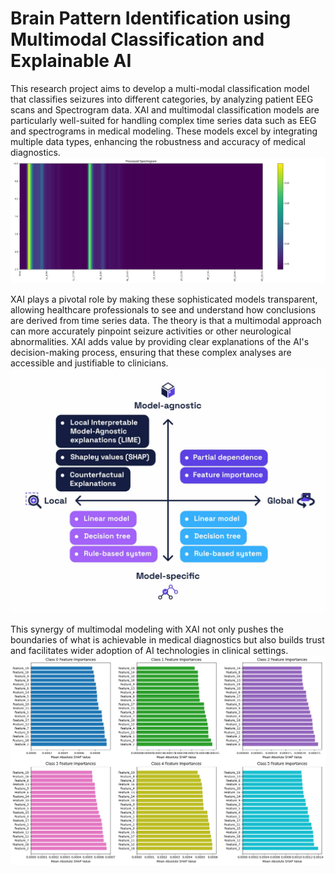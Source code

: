 # Brain Pattern Identification using Multimodal Classification and Explainable AI
This research project aims to develop a multi-modal classification model that classifies seizures into different categories, by analyzing patient EEG scans and Spectrogram data. XAI and multimodal classification models are particularly well-suited for handling complex time series data such as EEG and spectrograms in medical modeling. These models excel by integrating multiple data types, enhancing the robustness and accuracy of medical diagnostics.
![Example Spectrogram scans](image_outputs/raw_spectrogram_sample.png "Spectrogram sample")

XAI plays a pivotal role by making these sophisticated models transparent, allowing healthcare professionals to see and understand how conclusions are derived from time series data. The theory is that a multimodal approach can more accurately pinpoint seizure activities or other neurological abnormalities. XAI adds value by providing clear explanations of the AI's decision-making process, ensuring that these complex analyses are accessible and justifiable to clinicians.
![Explainable AI types](images/63e243b32140887161db7551_Holistic-AI-Infographic-Explainability-of-The-Technical-Components.jpg "XAI")

This synergy of multimodal modeling with XAI not only pushes the boundaries of what is achievable in medical diagnostics but also builds trust and facilitates wider adoption of AI technologies in clinical settings.
![Results of using LIME on model](images/results.png "Intial Results")

